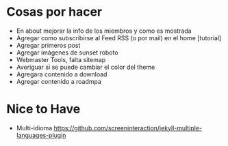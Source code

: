 # Cosas por hacer

* En about mejorar la info de los miembros y como es mostrada
* Agregar como subscribirse al Feed RSS (o por mail) en el home [tutorial]
* Agregar primeros post
* Agregar imágenes de sunset roboto
* Webmaster Tools, falta sitemap
* Averiguar si se puede cambiar el color del theme
* Agregara contenido a download
* Agregar contenido a roadmpa

# Nice to Have

* Multi-idioma https://github.com/screeninteraction/jekyll-multiple-languages-plugin
